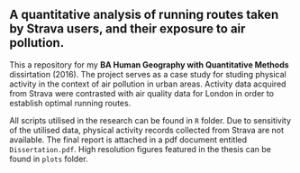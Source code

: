 ## A quantitative analysis of running routes taken by Strava users, and their exposure to air pollution.


This a repository for my **BA Human Geography with Quantitative Methods** dissirtation (2016). The project serves as a case study for studing physical activity in the context of air pollution in urban areas. Activity data acquired from Strava were contrasted with air quality data for London in order to establish optimal running routes. 

All scripts utilised in the research can be found in `R` folder. Due to sensitivity of the utilised data, physical activity records collected from Strava are not available. The final report is attached in a pdf document entitled `Dissertation.pdf`. High resolution figures featured in the thesis can be found in `plots` folder.
